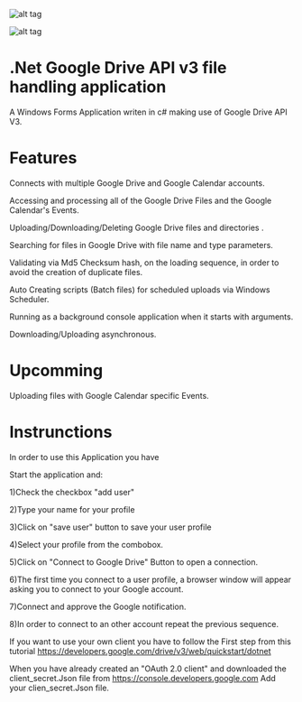 ![alt tag](https://raw.githubusercontent.com/Obrelix/.net-Google-Drive-API-v3-File-Handling/master/images/pictureSample5.PNG)

![alt tag](https://raw.githubusercontent.com/Obrelix/.net-Google-Drive-API-v3-File-Handling/master/images/pictureSample6.PNG)

# .Net Google Drive API v3 file handling application

A Windows Forms Application writen in c# making use of Google Drive API V3.

# Features

Connects with multiple Google Drive and Google Calendar accounts.

Αccessing and processing all of the Google Drive Files and the Google Calendar's Events.

Uploading/Downloading/Deleting Google Drive files and directories .

Searching for files in Google Drive with file name and type parameters. 

Validating via Md5 Checksum hash, on the loading sequence, in order to avoid the creation of duplicate files.

Auto Creating scripts (Batch files) for scheduled uploads via Windows Scheduler.

Running as a background console application when it starts with arguments.

Downloading/Uploading asynchronous.

# Upcomming

Uploading files with Google Calendar specific Events.

# Instrunctions

In order to use this Application you have 

Start the application and:

1)Check the checkbox "add user"

2)Type your name for your profile

3)Click on "save user" button to save your user profile

4)Select your profile from the combobox.

5)Click on "Connect to Google Drive" Button to open a connection.

6)The first time you connect to a user profile, a browser window will appear asking you to connect to your Google account.

7)Connect and approve the Google notification.

8)In order to connect to an other account repeat the previous sequence.

If you want to use your own client you have to follow the First step from this tutorial https://developers.google.com/drive/v3/web/quickstart/dotnet

When you have already created an "OAuth 2.0 client" and downloaded the client_secret.Json file from https://console.developers.google.com Add your clien_secret.Json file.
